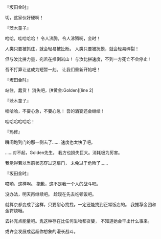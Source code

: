 『坂田金时』

切，这家伙好硬啊！

『茨木童子』

哈哈，哇哈哈哈！
令人沸腾，令人沸腾啊，金时！

人类只要被抓住，就会轻易被扯断。
人类只要被抚摸，就会轻易碎裂！

但与汝比拼力量，宛若在推倒岩山！
与汝比拼速度，不到一方死亡不会停止！

吾不打算让这成为短暂一刻。
让我们重新开始吧！

『坂田金时』

站住，蠢货！
消失吧，[#黄金:Golden][line 2]

『茨木童子』

哇哈哈，不要心急，不要心急！
吾的酒宴还会继续！

哇哈哈哈哈哈！

『玛修』

瞬间跑到门的那一侧去了……
速度也太快了吧。

……对不起，Golden先生。
我方也损失巨大。消耗极为厉害。

我觉得若以当前状态穿过这扇门，
未免过于危险了……

『坂田金时』

哎哟，这样啊。
抱歉，这不是我一个人的战斗吧。

没办法，明天再继续吧。
趁现在先去吃顿饭吧。

就算京都变成了这样，只要耐心找找，一定还能找到正常饭店的。
我推荐金团和金锷烧哦。

去补充点能量吧。鬼这种存在比任何生物都贪婪，
不知道她会干出什么事来。

或许会发展成远超你想象的漫长战斗。

